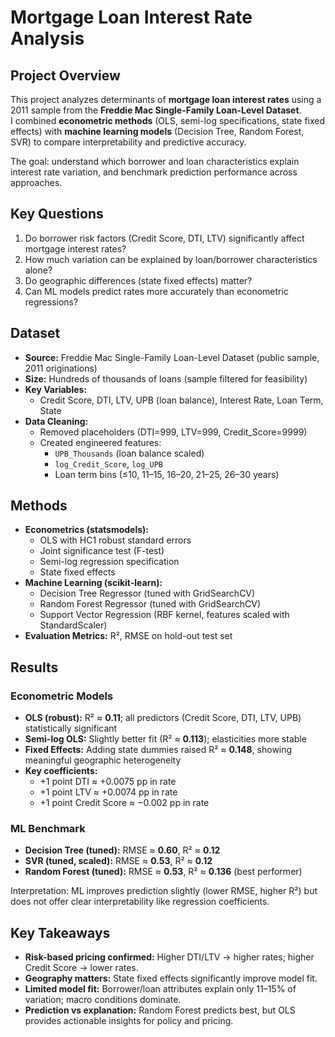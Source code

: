 # Mortgage Loan Interest Rate Analysis

## Project Overview
This project analyzes determinants of **mortgage loan interest rates** using a 2011 sample from the **Freddie Mac Single-Family Loan-Level Dataset**.  
I combined **econometric methods** (OLS, semi-log specifications, state fixed effects) with **machine learning models** (Decision Tree, Random Forest, SVR) to compare interpretability and predictive accuracy.

The goal: understand which borrower and loan characteristics explain interest rate variation, and benchmark prediction performance across approaches.

## Key Questions
1. Do borrower risk factors (Credit Score, DTI, LTV) significantly affect mortgage interest rates?  
2. How much variation can be explained by loan/borrower characteristics alone?  
3. Do geographic differences (state fixed effects) matter?  
4. Can ML models predict rates more accurately than econometric regressions?  


## Dataset
- **Source:** Freddie Mac Single-Family Loan-Level Dataset (public sample, 2011 originations)  
- **Size:** Hundreds of thousands of loans (sample filtered for feasibility)  
- **Key Variables:**  
  - Credit Score, DTI, LTV, UPB (loan balance), Interest Rate, Loan Term, State  
- **Data Cleaning:**  
  - Removed placeholders (DTI=999, LTV=999, Credit_Score=9999)  
  - Created engineered features:  
    - `UPB_Thousands` (loan balance scaled)  
    - `log_Credit_Score`, `log_UPB`  
    - Loan term bins (≤10, 11–15, 16–20, 21–25, 26–30 years)  


## Methods
- **Econometrics (statsmodels):**  
  - OLS with HC1 robust standard errors  
  - Joint significance test (F-test)  
  - Semi-log regression specification  
  - State fixed effects  
- **Machine Learning (scikit-learn):**  
  - Decision Tree Regressor (tuned with GridSearchCV)  
  - Random Forest Regressor (tuned with GridSearchCV)  
  - Support Vector Regression (RBF kernel, features scaled with StandardScaler)  
- **Evaluation Metrics:** R², RMSE on hold-out test set  


## Results

### Econometric Models
- **OLS (robust):** R² ≈ **0.11**; all predictors (Credit Score, DTI, LTV, UPB) statistically significant  
- **Semi-log OLS:** Slightly better fit (R² ≈ **0.113**); elasticities more stable  
- **Fixed Effects:** Adding state dummies raised R² ≈ **0.148**, showing meaningful geographic heterogeneity  
- **Key coefficients:**  
  - +1 point DTI ≈ +0.0075 pp in rate  
  - +1 point LTV ≈ +0.0074 pp in rate  
  - +1 point Credit Score ≈ −0.002 pp in rate  

### ML Benchmark
- **Decision Tree (tuned):** RMSE ≈ **0.60**, R² ≈ **0.12**  
- **SVR (tuned, scaled):** RMSE ≈ **0.53**, R² ≈ **0.12**  
- **Random Forest (tuned):** RMSE ≈ **0.53**, R² ≈ **0.136** (best performer)  

Interpretation: ML improves prediction slightly (lower RMSE, higher R²) but does not offer clear interpretability like regression coefficients.


## Key Takeaways
- **Risk-based pricing confirmed:** Higher DTI/LTV → higher rates; higher Credit Score → lower rates.  
- **Geography matters:** State fixed effects significantly improve model fit.  
- **Limited model fit:** Borrower/loan attributes explain only 11–15% of variation; macro conditions dominate.  
- **Prediction vs explanation:** Random Forest predicts best, but OLS provides actionable insights for policy and pricing.  
